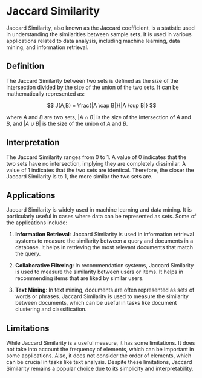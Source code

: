 # Jaccard Similarity

Jaccard Similarity, also known as the Jaccard coefficient, is a statistic used in understanding the similarities between sample sets. It is used in various applications related to data analysis, including machine learning, data mining, and information retrieval.

## Definition

The Jaccard Similarity between two sets is defined as the size of the intersection divided by the size of the union of the two sets. It can be mathematically represented as:


$$
 J(A,B) = \frac{|A \cap B|}{|A \cup B|} 
$$


where $A$ and $B$ are two sets, $|A \cap B|$ is the size of the intersection of $A$ and $B$, and $|A \cup B|$ is the size of the union of $A$ and $B$.

## Interpretation

The Jaccard Similarity ranges from 0 to 1. A value of 0 indicates that the two sets have no intersection, implying they are completely dissimilar. A value of 1 indicates that the two sets are identical. Therefore, the closer the Jaccard Similarity is to 1, the more similar the two sets are.

## Applications

Jaccard Similarity is widely used in machine learning and data mining. It is particularly useful in cases where data can be represented as sets. Some of the applications include:

1. **Information Retrieval**: Jaccard Similarity is used in information retrieval systems to measure the similarity between a query and documents in a database. It helps in retrieving the most relevant documents that match the query.

2. **Collaborative Filtering**: In recommendation systems, Jaccard Similarity is used to measure the similarity between users or items. It helps in recommending items that are liked by similar users.

3. **Text Mining**: In text mining, documents are often represented as sets of words or phrases. Jaccard Similarity is used to measure the similarity between documents, which can be useful in tasks like document clustering and classification.

## Limitations

While Jaccard Similarity is a useful measure, it has some limitations. It does not take into account the frequency of elements, which can be important in some applications. Also, it does not consider the order of elements, which can be crucial in tasks like text analysis. Despite these limitations, Jaccard Similarity remains a popular choice due to its simplicity and interpretability.
